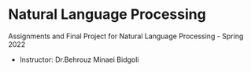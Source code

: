 # Natural Language Processing
Assignments and Final Project for Natural Language Processing - Spring 2022
- Instructor: Dr.Behrouz Minaei Bidgoli
